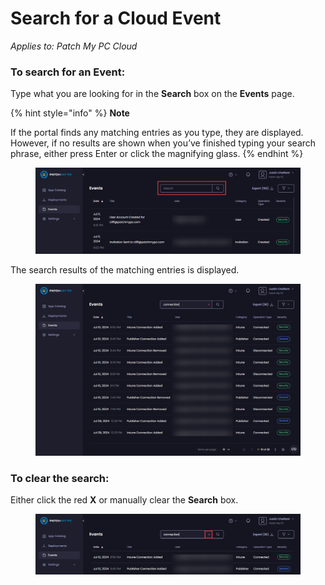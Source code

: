 # Search for a Cloud Event

_Applies to: Patch My PC Cloud_

### To search for an Event:

Type what you are looking for in the **Search** box on the **Events** page.

{% hint style="info" %}
**Note**

If the portal finds any matching entries as you type, they are displayed. However, if no results are shown when you’ve finished typing your search phrase, either press Enter or click the magnifying glass.
{% endhint %}

<figure><img src="../../_images/gitbook/image (1763).png" alt="The “Search” box"><figcaption></figcaption></figure>

The search results of the matching entries is displayed.

<figure><img src="../../_images/gitbook/image (1764).png" alt="Search results"><figcaption></figcaption></figure>

### To clear the search:

Either click the red **X** or manually clear the **Search** box.

<figure><img src="../../_images/gitbook/image (1765).png" alt="Clearing the “Search” box"><figcaption></figcaption></figure>
